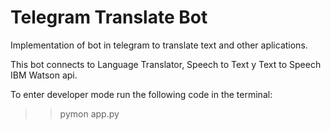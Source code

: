 # Telegram Translate Bot

Implementation of bot in telegram to translate text and other aplications.

This bot connects to Language Translator, Speech to Text y Text to Speech IBM Watson api. 

To enter developer mode run the following code in the terminal: 
>> pymon app.py
